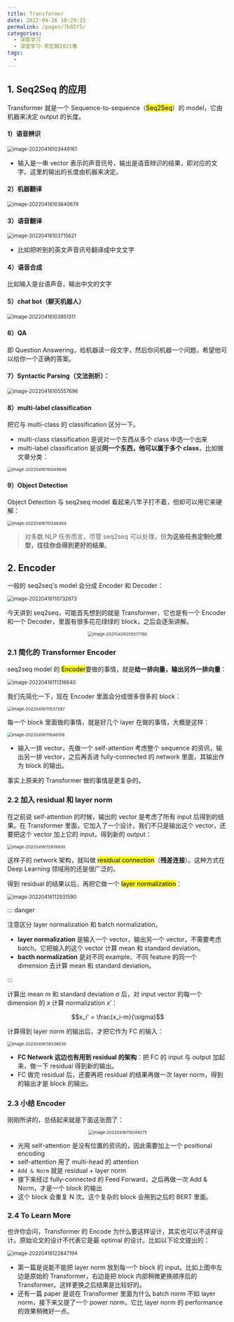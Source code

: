 ```yaml
---
title: Transformer
date: 2022-04-16 10:29:15
permalink: /pages/7b85f5/
categories:
  - 深度学习
  - 深度学习-李宏毅2021春
tags:
  - 
---
```


## 1. Seq2Seq 的应用

Transformer 就是一个 Sequence-to-sequence（<mark>Seq2Seq</mark>）的 model，它由机器来决定 output 的长度。

#### 1）语音辨识

<img src="https://notebook-img-1304596351.cos.ap-beijing.myqcloud.com/img/image-20220416103449161.png" alt="image-20220416103449161" style="zoom: 80%;" />

+ 输入是一串 vector 表示的声音讯号，输出是语音辨识的结果，即对应的文字。这里的输出的长度由机器来决定。

#### 2）机器翻译

<img src="https://notebook-img-1304596351.cos.ap-beijing.myqcloud.com/img/image-20220416103640679.png" alt="image-20220416103640679" style="zoom:80%;" />

#### 3）语音翻译

<img src="https://notebook-img-1304596351.cos.ap-beijing.myqcloud.com/img/image-20220416103715621.png" alt="image-20220416103715621" style="zoom:80%;" />

+ 比如把听到的英文声音讯号翻译成中文文字

#### 4）语音合成

比如输入是台语声音，输出中文的文字

#### 5）chat bot（聊天机器人）

<img src="https://notebook-img-1304596351.cos.ap-beijing.myqcloud.com/img/image-20220416103951311.png" alt="image-20220416103951311" style="zoom:80%;" />

#### 6）QA

即 Question Answering，给机器读一段文字，然后你问机器一个问题，希望他可以给你一个正确的答案。

#### 7）Syntactic Parsing（文法剖析）：

<img src="https://notebook-img-1304596351.cos.ap-beijing.myqcloud.com/img/image-20220416105557696.png" alt="image-20220416105557696" style="zoom:80%;" />

#### 8）multi-label classification

把它与 multi-class 的 classification 区分一下。

+ multi-class classification 是说对一个东西从多个 class 中选一个出来
+ multi-label classification 是说**同一个东西，他可以属于多个 class**，比如做文章分类：

<img src="https://notebook-img-1304596351.cos.ap-beijing.myqcloud.com/img/image-20220416110049946.png" alt="image-20220416110049946" style="zoom:67%;" />

#### 9）Object Detection

Object Detection 与 seq2seq model 看起来八竿子打不着，但却可以用它来硬解：

<img src="https://notebook-img-1304596351.cos.ap-beijing.myqcloud.com/img/image-20220416110246454.png" alt="image-20220416110246454" style="zoom:67%;" />

> 对多数 NLP 任务而言，尽管 seq2seq 可以处理，但**为这些任务定制化模型，往往你会得到更好的结果**。

## 2. Encoder

一般的 seq2seq's model 会分成 Encoder 和 Decoder：

<img src="https://notebook-img-1304596351.cos.ap-beijing.myqcloud.com/img/image-20220416110732673.png" alt="image-20220416110732673" style="zoom:80%;" />

今天讲到 seq2seq，可能首先想到的就是 Transformer，它也是有一个 Encoder 和一个 Decoder，里面有很多花花绿绿的 block，之后会逐渐讲解。

<center><img src="https://notebook-img-1304596351.cos.ap-beijing.myqcloud.com/img/image-20210429205517760.png" alt="image-20210429205517760" style="zoom: 67%;" /></center>

### 2.1 简化的 Transformer Encoder

seq2seq model 的 <mark>Encoder</mark>要做的事情，就是**给一排向量，输出另外一排向量**：

<img src="https://notebook-img-1304596351.cos.ap-beijing.myqcloud.com/img/image-20220416111316640.png" alt="image-20220416111316640" style="zoom:80%;" />

我们先简化一下，现在 Encoder 里面会分成很多很多的 block：

<img src="https://notebook-img-1304596351.cos.ap-beijing.myqcloud.com/img/image-20220416111537287.png" alt="image-20220416111537287" style="zoom:67%;" />

每一个 block 里面做的事情，就是好几个 layer 在做的事情，大概是这样：

<img src="https://notebook-img-1304596351.cos.ap-beijing.myqcloud.com/img/image-20220416111646159.png" alt="image-20220416111646159" style="zoom:67%;" />

+ 输入一排 vector，先做一个 self-attention 考虑整个 sequence 的资讯，输出另一排 vector，之后再丢进 fully-connected 的 network 里面，其输出作为 block 的输出。

事实上原来的 Transformer 做的事情是更复杂的。

### 2.2 加入 residual 和 layer norm

在之前说 self-attention 的时候，输出的 vector 是考虑了所有 input 后得到的结果。在 Transformer 里面，它加入了一个设计，我们不只是输出这个 vector，还要把这个 vector 加上它的 input，得到新的 output：

<img src="https://notebook-img-1304596351.cos.ap-beijing.myqcloud.com/img/image-20220416112619930.png" alt="image-20220416112619930" style="zoom: 67%;" />

这样子的 network 架构，就叫做 <mark>residual connection</mark>（**残差连接**）。这种方式在 Deep Learning 领域用的还是很广泛的。

得到 residual 的结果以后，再把它做一个 <mark>layer normalization</mark>：

<img src="https://notebook-img-1304596351.cos.ap-beijing.myqcloud.com/img/image-20220416112931590.png" alt="image-20220416112931590" style="zoom:80%;" />

::: danger

注意区分 layer normalization 和 batch normalization。

+ **layer normalization** 是输入一个 vector，输出另一个 vector，不需要考虑 batch。它把输入的这个 vector 计算 mean 和 standard deviation。
+ **bacth normalization** 是对不同 example、不同 feature 的同一个 dimension 去计算 mean 和 standard deviation。

:::

计算出 mean $m$ 和 standard deviation $\sigma$ 后，对 input vector 的每一个 dimension 的 $x$ 计算 normalization $x'$：

$$x_i' = \frac{x_i-m}{\sigma}$$

计算得到 layer norm 的输出后，才把它作为 FC 的输入：

<img src="https://notebook-img-1304596351.cos.ap-beijing.myqcloud.com/img/image-20220416114538035.png" alt="image-20220416114538035" style="zoom: 67%;" />

+ **FC Network 这边也有用到 residual 的架构**：把 FC 的 input 与 output 加起来，做一下 residual 得到新的输出。
+ FC 做完 residual 后，还要再把 residual 的结果再做一次 layer norm，得到的输出才是 block 的输出。

### 2.3 小结 Encoder

刚刚所讲的，总结起来就是下面这张图了：

<center><img src="https://notebook-img-1304596351.cos.ap-beijing.myqcloud.com/img/image-20220416115049275.png" alt="image-20220416115049275" style="zoom:67%;" /></center>

+ 光用 self-attention 是没有位置的资讯的，因此需要加上一个 positional encoding
+ self-attention 用了 multi-head 的 attention
+ `Add & Norm` 就是 residual + layer norm
+ 接下来经过 fully-connected 的 Feed Forward，之后再做一次 Add & Norm，才是一个 block 的输出
+ 这个 block 会重复 N 次。这个复杂的 block 会用到之后的 BERT 里面。

### 2.4 To Learn More

也许你会问，Transformer 的 Encode 为什么要这样设计，其实也可以不这样设计。原始论文的设计不代表它是最 optimal 的设计。比如以下论文提出的：

<img src="https://notebook-img-1304596351.cos.ap-beijing.myqcloud.com/img/image-20220416122847194.png" alt="image-20220416122847194" style="zoom: 80%;" />

+ 第一篇是说能不能把 layer norm 放到每一个 block 的 input。比如上图中左边是原始的 Transformer，右边是把 block 内部稍微更换顺序后的 Transformer。这样更换之后结果是比较好的。
+ 还有一篇 paper 是说在 Transformer 里面为什么 batch norm 不如 layer  norm，接下来又提了一个 power norm，它比 layer norm 的 performance 的效果稍微好一点。